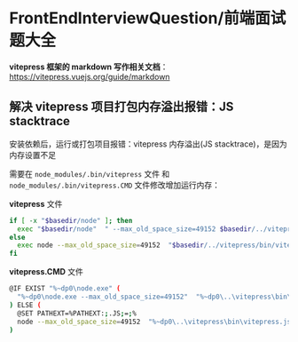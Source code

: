 # FrontEndInterviewQuestion/前端面试题大全

**vitepress 框架的 markdown 写作相关文档**：<https://vitepress.vuejs.org/guide/markdown>

## 解决 vitepress 项目打包内存溢出报错：JS stacktrace

安装依赖后，运行或打包项目报错：vitepress 内存溢出(JS stacktrace)，是因为内存设置不足

需要在 `node_modules/.bin/vitepress` 文件 和 `node_modules/.bin/vitepress.CMD` 文件修改增加运行内存：

**vitepress** 文件

```bash
if [ -x "$basedir/node" ]; then
  exec "$basedir/node"  " --max_old_space_size=49152 $basedir/../vitepress/bin/vitepress.js" "$@"
else
  exec node --max_old_space_size=49152  "$basedir/../vitepress/bin/vitepress.js" "$@"
fi
```

**vitepress.CMD** 文件

```bash
@IF EXIST "%~dp0\node.exe" (
  "%~dp0\node.exe --max_old_space_size=49152"  "%~dp0\..\vitepress\bin\vitepress.js" %*
) ELSE (
  @SET PATHEXT=%PATHEXT:;.JS;=;%
  node --max_old_space_size=49152  "%~dp0\..\vitepress\bin\vitepress.js" %*
)
```
